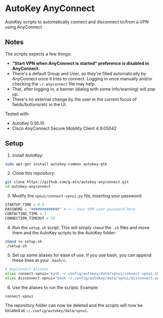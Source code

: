 # AutoKey AnyConnect
AutoKey scripts to automatically connect and disconnect to/from a VPN using AnyConnect.

## Notes
The scripts expects a few things:
- **"Start VPN when AnyConnect is started" preference is disabled in AnyConnect.**
- There's a default Group and User, so they're filled automatically by AnyConnect once it tries to connect. Logging in once manually and/or checking the `~/.anyconnect` file may help.
- That, after logging in, a banner (dialog with some info/warning) will pop up.
- There's no external change by the user in the current focus of fields/buttons/etc in the UI.

Tested with: 
- AutoKey 0.95.10
- Cisco AnyConnect Secure Mobility Client 4.9.05042

## Setup
1. Install AutoKey:
```bash
sudo apt-get install autokey-common autokey-gtk
```

2. Clone this repository:
```bash
git clone https://github.com/g-otn/autokey-anyconnect.git
cd autokey-anyconnect
```

3. Modify the `vpnui/connect-vpnui.py` file, inserting your password:
```python
STARTUP_TIME = 0.5
PASSWORD = "#############" # <-- Your VPN user password here
CONTACTING_TIME = 2
CONNECTION_TIMEOUT = 15
```

4. Run the `setup.sh` script. This will simply `chmod` the `.sh` files and move them and the AutoKey scripts to the AutoKey folder:
```bash
chmod +x setup.sh
./setup.sh
```

5. Set up some aliases for ease of use. If you use bash, you can append these lines at your `.bashrc`:
```bash
# AnyConnect Aliases
alias connect-vpnui='bash ~/.config/autokey/data/vpnui/connect-vpnui.sh'
alias disconnect-vpnui='bash ~/.config/autokey/data/vpnui/disconnect-vpnui.sh'
```

6. Use the aliases to run the scripts. Example:
```
connect-vpnui
```

The repository folder can now be deleted and the scripts will now be located at `~/.config/autokey/data/vpnui`.
